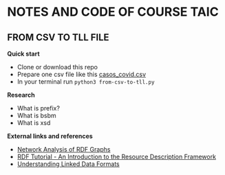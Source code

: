 # NOTES AND CODE OF COURSE TAIC

## FROM CSV TO TLL FILE

**Quick start**
- Clone or download this repo
- Prepare one csv file like this [casos_covid.csv](https://drive.google.com/file/d/1FUBQEzNPoeJLbYYYCeXUgNucvFU5j8gu/view?usp=sharing)
- In your terminal run ```python3 from-csv-to-tll.py```

**Research**
- What is prefix?
- What is bsbm
- What is xsd

**External links and references**

- [Network Analysis of RDF Graphs](https://github.com/albertmeronyo/rdf-network-analysis/blob/master/rdf-network-analysis.ipynb)
- [RDF Tutorial - An Introduction to the Resource Description Framework](https://www.youtube.com/watch?v=zeYfT1cNKQg&t=176s)
- [Understanding Linked Data Formats](https://medium.com/wallscope/understanding-linked-data-formats-rdf-xml-vs-turtle-vs-n-triples-eb931dbe9827)